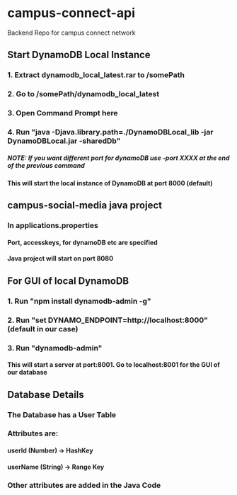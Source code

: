 # campus-connect-api
Backend Repo for campus connect network

## Start DynamoDB Local Instance
### 1. Extract dynamodb_local_latest.rar to /somePath
### 2. Go to /somePath/dynamodb_local_latest
### 3. Open Command Prompt here
### 4. Run "java -Djava.library.path=./DynamoDBLocal_lib -jar DynamoDBLocal.jar -sharedDb"
##### NOTE: If you want different port for dynamoDB use -port XXXX at the end of the previous command
#### This will start the local instance of DynamoDB at port 8000 (default)

## campus-social-media java project
### In applications.properties
#### Port, accesskeys, for dynamoDB etc are specified
#### Java project will start on port 8080

## For GUI of local DynamoDB
### 1. Run "npm install dynamodb-admin -g"
### 2. Run "set DYNAMO_ENDPOINT=http://localhost:8000" (default in our case)
### 3. Run "dynamodb-admin"
#### This will start a server at port:8001. Go to localhost:8001 for the GUI of our database

## Database Details
### The Database has a User Table
### Attributes are:
  #### userId (Number) -> HashKey
  #### userName (String) -> Range Key
### Other attributes are added in the Java Code

